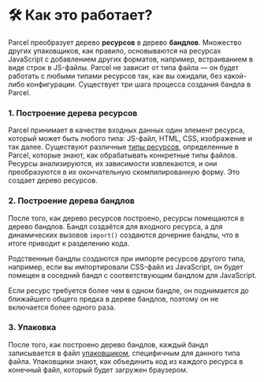 # 🛠 Как это работает?

Parcel преобразует дерево **ресурсов** в дерево **бандлов**. Множество других упаковщиков, как правило, основываются на ресурсах JavaScript с добавлением других форматов, например, встраиванием в виде строк в JS-файлы. Parcel не зависит от типа файла&nbsp;&mdash; он будет работать с любыми типами ресурсов так, как вы ожидали, без какой-либо конфигурации. Существует три шага процесса создания бандла в Parcel.

### 1. Построение дерева ресурсов

Parcel принимает в качестве входных данных один элемент ресурса, который может быть любого типа: JS-файл, HTML, CSS, изображение и так далее. Существуют различные [типы ресурсов](asset_types.html), определенные в Parcel, которые знают, как обрабатывать конкретные типы файлов. Ресурсы анализируются, их зависимости извлекаются, и они преобразуются в их окончательную скомпилированную форму. Это создает дерево ресурсов.

### 2. Построение дерева бандлов

После того, как дерево ресурсов построено, ресурсы помещаются в дерево бандлов. Бандл создаётся для входного ресурса, а для динамических вызовов `import()` создаются дочерние бандлы, что в итоге приводит к разделению кода.

Родственные бандлы создаются при импорте ресурсов другого типа, например, если вы импортировали CSS-файл из JavaScript, он будет помещен в соседний бандл с соответствующим бандлом для JavaScript.

Если ресурс требуется более чем в одном бандле, он поднимается до ближайшего общего предка в дереве бандлов, поэтому он не включается более одного раза.

### 3. Упаковка

После того, как построено дерево бандлов, каждый бандл записывается в файл [упаковщиком](packagers.html), специфичным для данного типа файла. Упаковщики знают, как объединить код из каждого ресурса в конечный файл, который будет загружен браузером.
